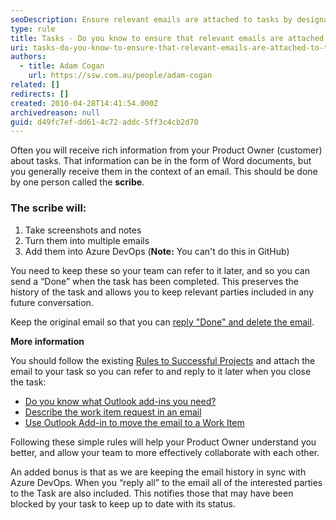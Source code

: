```yaml
---
seoDescription: Ensure relevant emails are attached to tasks by designating a scribe who takes notes and screenshots, turns them into multiple emails, and adds them to Azure DevOps. This preserves task history and keeps stakeholders informed of status updates.
type: rule
title: Tasks - Do you know to ensure that relevant emails are attached to tasks?
uri: tasks-do-you-know-to-ensure-that-relevant-emails-are-attached-to-tasks
authors:
  - title: Adam Cogan
    url: https://ssw.com.au/people/adam-cogan
related: []
redirects: []
created: 2010-04-28T14:41:54.000Z
archivedreason: null
guid: d49fc7ef-dd61-4c72-addc-5ff3c4cb2d70
---
```


Often you will receive rich information from your Product Owner (customer) about tasks. That information can be in the form of Word documents, but you generally receive them in the context of an email. This should be done by one person called the **scribe**.

<!--endintro-->

### The scribe will:

1. Take screenshots and notes
2. Turn them into multiple emails
3. Add them into Azure DevOps (**Note:** You can't do this in GitHub)

You need to keep these so your team can refer to it later, and so you can send a “Done” when the task has been completed. This preserves the history of the task and allows you to keep relevant parties included in any future conversation.

Keep the original email so that you can [reply "Done" and delete the email](/dones-do-you-reply-done-and-delete-the-original-email).

**More information**

You should follow the existing [Rules to Successful Projects](/rules-to-successful-projects) and attach the email to your task so you can refer to and reply to it later when you close the task:

- [Do you know what Outlook add-ins you need?](https://www.ssw.com.au/ssw/standards/rules/RulesToBetterProjectManagementWithTFS.aspx#OutlookAddin)
- [Describe the work item request in an email](https://www.ssw.com.au/ssw/standards/rules/RulesToBetterProjectManagementWithTFS.aspx#WorkItemEmail)
- [Use Outlook Add-in to move the email to a Work Item](https://www.ssw.com.au/ssw/standards/rules/RulesToBetterProjectManagementWithTFS.aspx#TeamCompanionWorkItem)

Following these simple rules will help your Product Owner understand you better, and allow your team to more effectively collaborate with each other.

An added bonus is that as we are keeping the email history in sync with Azure DevOps. When you “reply all” to the email all of the interested parties to the Task are also included. This notifies those that may have been blocked by your task to keep up to date with its status.
